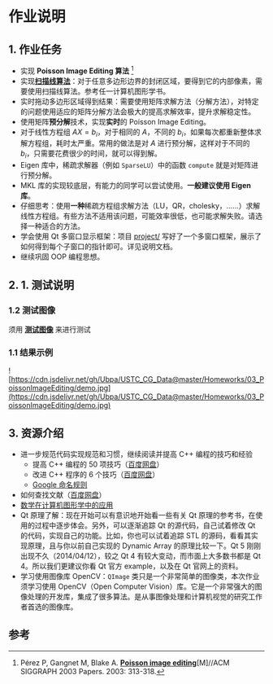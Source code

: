 # 作业说明

## 1. 作业任务

- 实现 **Poisson Image Editing 算法** [^03Perez] 
- 实现[**扫描线算法**](ScanningLine.md)：对于任意多边形边界的封闭区域，要得到它的内部像素，需要使用扫描线算法。参考任一计算机图形学书。
- 实时拖动多边形区域得到结果：需要使用矩阵求解方法（分解方法），对特定的问题使用适应的矩阵分解方法会极大的提高求解效率，提升求解稳定性。
- 使用矩阵**预分解**技术，实现**实时**的 Poisson Image Editing。
- 对于线性方程组 $AX=b_i$，对于相同的 $A$，不同的 $b_i$，如果每次都重新整体求解方程组，耗时太严重。常用的做法是对 $A$ 进行预分解，这样对于不同的 $b_i$，只需要花费很少的时间，就可以得到解。
- Eigen 库中，稀疏求解器（例如 `SparseLU`）中的函数 `compute` 就是对矩阵进行预分解。
- MKL 库的实现较底层，有能力的同学可以尝试使用。**一般建议使用 Eigen 库**。
- 仔细思考：使用**一种**稀疏方程组求解方法（LU，QR，cholesky，……）求解线性方程组。有些方法不适用该问题，可能效率很低，也可能求解失败。请选择一种适合的方法。
- 学会使用 Qt 多窗口显示框架：项目 [project/](../project/)  写好了一个多窗口框架，展示了如何得到每个子窗口的指针即可。详见说明文档。
- 继续巩固 OOP 编程思想。

## 2. 1. 测试说明

### 1.2 测试图像

须用 [**测试图像**](../project/data/) 来进行测试

### 1.1 结果示例

![https://cdn.jsdelivr.net/gh/Ubpa/USTC_CG_Data@master/Homeworks/03_PoissonImageEditing/demo.jpg](https://cdn.jsdelivr.net/gh/Ubpa/USTC_CG_Data@master/Homeworks/03_PoissonImageEditing/demo.jpg)

## 3. 资源介绍

- 进一步规范代码实现规范和习惯，继续阅读并提高 C++ 编程的技巧和经验
  - 提高 C++ 编程的 50 项技巧（[百度网盘](http://pan.baidu.com/s/1gdECTBd)）
  - 改进 C++ 程序的 6 个技巧（[百度网盘](http://pan.baidu.com/s/1ntNojhf)）
  - [Google 命名规则](http://zh-google-styleguide-fix.readthedocs.org/en/latest/google-cpp-styleguide/naming.html) 
- 如何查找文献（[百度网盘](http://pan.baidu.com/s/1o6z56T8)）
- [数学在计算机图形学中的应用](http://staff.ustc.edu.cn/~lgliu/Resources/CG/Math_for_CG_Turk_CN.htm) 
- Qt 原理了解：现在开始可以有意识地开始看一些有关 Qt 原理的参考书，在使用的过程中逐步体会。另外，可以逐渐追踪 Qt 的源代码，自己试着修改 Qt 的代码，实现自己的功能。比如，你也可以试着追踪 STL 的源码，看看其实现原理，且与你以前自己实现的 Dynamic Array 的原理比较一下。Qt 5 刚刚出现不久（2014/04/12），较之 Qt 4 有较大变动，而市面上大多数书都是 Qt 4。所以我们更建议你看 Qt 官方 example，以及在 Qt 官网上的资料。
- 学习使用图像库 OpenCV：`QImage` 类只是一个非常简单的图像类，本次作业须学习使用 OpenCV（Open Computer Vision）库。它是一个非常强大的图像处理的开发库，集成了很多算法。是从事图像处理和计算机视觉的研究工作者首选的图像库。

## 参考

[^03Perez]: Pérez P, Gangnet M, Blake A. [**Poisson image editing**](http://citeseerx.ist.psu.edu/viewdoc/download;jsessionid=3E90823236109B11FC90C49DCA2679D5?doi=10.1.1.133.6932&rep=rep1&type=pdf)[M]//ACM SIGGRAPH 2003 Papers. 2003: 313-318.

